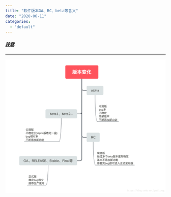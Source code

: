 ```yaml
---
title: "软件版本GA、RC、beta等含义"
date: "2020-06-11"
categories: 
  - "default"
---
```


##### **[转载](https://blog.csdn.net/gnail_oug/article/details/79998154 "转载")**

* * *

![](images/%E8%BD%AF%E4%BB%B6%E7%89%88%E6%9C%ACGA-RC-beta%E7%AD%89%E5%90%AB%E4%B9%89.png)
